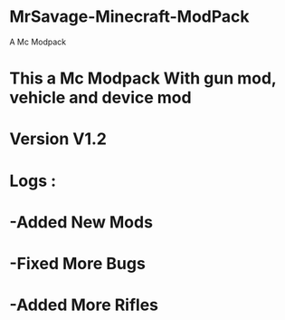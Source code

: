 # MrSavage-Minecraft-ModPack
A Mc Modpack
# This a Mc Modpack With gun mod, vehicle and device mod 
# Version V1.2
# Logs :
# -Added New Mods
# -Fixed More Bugs
# -Added More Rifles
